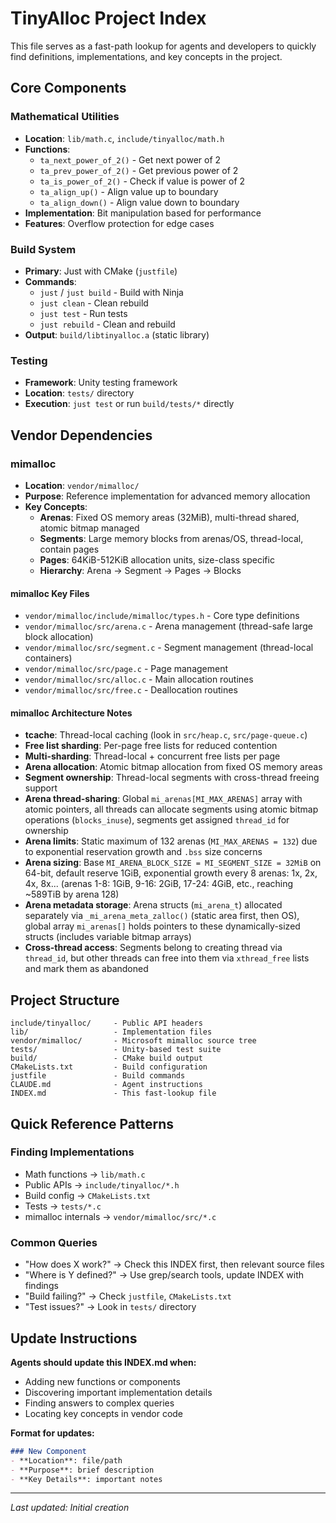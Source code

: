 # TinyAlloc Project Index

This file serves as a fast-path lookup for agents and developers to quickly find definitions, implementations, and key concepts in the project.

## Core Components

### Mathematical Utilities
- **Location**: `lib/math.c`, `include/tinyalloc/math.h`
- **Functions**:
  - `ta_next_power_of_2()` - Get next power of 2
  - `ta_prev_power_of_2()` - Get previous power of 2  
  - `ta_is_power_of_2()` - Check if value is power of 2
  - `ta_align_up()` - Align value up to boundary
  - `ta_align_down()` - Align value down to boundary
- **Implementation**: Bit manipulation based for performance
- **Features**: Overflow protection for edge cases

### Build System
- **Primary**: Just with CMake (`justfile`)
- **Commands**: 
  - `just` / `just build` - Build with Ninja
  - `just clean` - Clean rebuild
  - `just test` - Run tests
  - `just rebuild` - Clean and rebuild
- **Output**: `build/libtinyalloc.a` (static library)

### Testing
- **Framework**: Unity testing framework
- **Location**: `tests/` directory
- **Execution**: `just test` or run `build/tests/*` directly

## Vendor Dependencies

### mimalloc
- **Location**: `vendor/mimalloc/`
- **Purpose**: Reference implementation for advanced memory allocation
- **Key Concepts**:
  - **Arenas**: Fixed OS memory areas (32MiB), multi-thread shared, atomic bitmap managed
  - **Segments**: Large memory blocks from arenas/OS, thread-local, contain pages
  - **Pages**: 64KiB-512KiB allocation units, size-class specific
  - **Hierarchy**: Arena → Segment → Pages → Blocks

#### mimalloc Key Files
- `vendor/mimalloc/include/mimalloc/types.h` - Core type definitions
- `vendor/mimalloc/src/arena.c` - Arena management (thread-safe large block allocation)
- `vendor/mimalloc/src/segment.c` - Segment management (thread-local containers)
- `vendor/mimalloc/src/page.c` - Page management
- `vendor/mimalloc/src/alloc.c` - Main allocation routines
- `vendor/mimalloc/src/free.c` - Deallocation routines

#### mimalloc Architecture Notes
- **tcache**: Thread-local caching (look in `src/heap.c`, `src/page-queue.c`)
- **Free list sharding**: Per-page free lists for reduced contention
- **Multi-sharding**: Thread-local + concurrent free lists per page
- **Arena allocation**: Atomic bitmap allocation from fixed OS memory areas
- **Segment ownership**: Thread-local segments with cross-thread freeing support
- **Arena thread-sharing**: Global `mi_arenas[MI_MAX_ARENAS]` array with atomic pointers, all threads can allocate segments using atomic bitmap operations (`blocks_inuse`), segments get assigned `thread_id` for ownership
- **Arena limits**: Static maximum of 132 arenas (`MI_MAX_ARENAS = 132`) due to exponential reservation growth and `.bss` size concerns
- **Arena sizing**: Base `MI_ARENA_BLOCK_SIZE = MI_SEGMENT_SIZE = 32MiB` on 64-bit, default reserve 1GiB, exponential growth every 8 arenas: 1x, 2x, 4x, 8x... (arenas 1-8: 1GiB, 9-16: 2GiB, 17-24: 4GiB, etc., reaching ~589TiB by arena 128)
- **Arena metadata storage**: Arena structs (`mi_arena_t`) allocated separately via `_mi_arena_meta_zalloc()` (static area first, then OS), global array `mi_arenas[]` holds pointers to these dynamically-sized structs (includes variable bitmap arrays)
- **Cross-thread access**: Segments belong to creating thread via `thread_id`, but other threads can free into them via `xthread_free` lists and mark them as abandoned

## Project Structure
```
include/tinyalloc/     - Public API headers
lib/                   - Implementation files
vendor/mimalloc/       - Microsoft mimalloc source tree
tests/                 - Unity-based test suite
build/                 - CMake build output
CMakeLists.txt         - Build configuration
justfile               - Build commands
CLAUDE.md              - Agent instructions
INDEX.md               - This fast-lookup file
```

## Quick Reference Patterns

### Finding Implementations
- Math functions → `lib/math.c`
- Public APIs → `include/tinyalloc/*.h` 
- Build config → `CMakeLists.txt`
- Tests → `tests/*.c`
- mimalloc internals → `vendor/mimalloc/src/*.c`

### Common Queries
- "How does X work?" → Check this INDEX first, then relevant source files
- "Where is Y defined?" → Use grep/search tools, update INDEX with findings
- "Build failing?" → Check `justfile`, `CMakeLists.txt`
- "Test issues?" → Look in `tests/` directory

## Update Instructions

**Agents should update this INDEX.md when:**
- Adding new functions or components
- Discovering important implementation details
- Finding answers to complex queries
- Locating key concepts in vendor code

**Format for updates:**
```markdown
### New Component
- **Location**: file/path
- **Purpose**: brief description  
- **Key Details**: important notes
```

---
*Last updated: Initial creation*